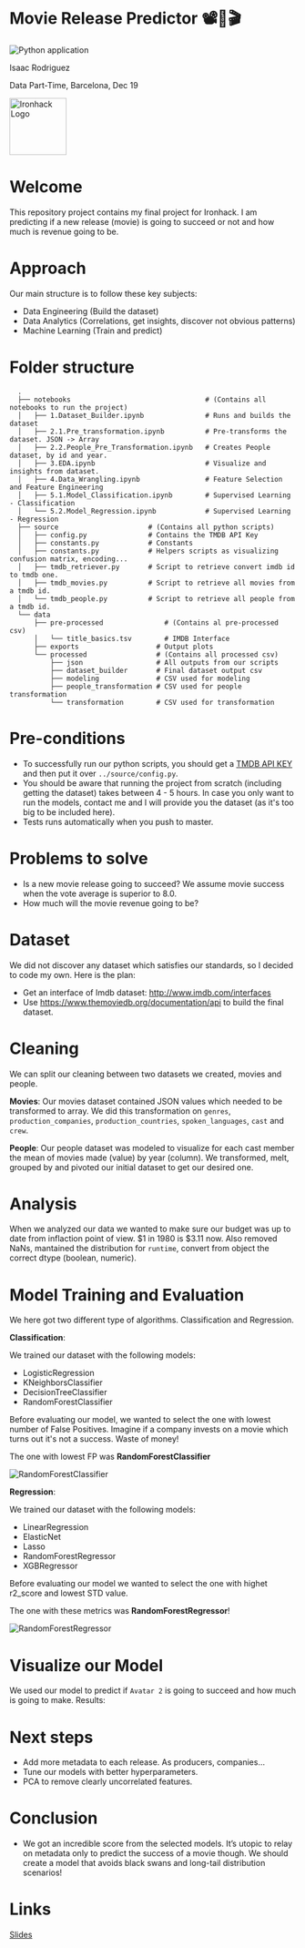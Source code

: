 # Movie Release Predictor 📽🍿🎬

![Python application](https://github.com/sideround/predict-revenue-new-releases/workflows/Python%20application/badge.svg)

Isaac Rodriguez

Data Part-Time, Barcelona, Dec 19

<img src="https://bit.ly/2VnXWr2" alt="Ironhack Logo" width="100"/>

# Welcome

This repository project contains my final project for Ironhack. I am predicting if a new release (movie) is going to succeed or not and how much is revenue going to be.

# Approach

Our main structure is to follow these key subjects:

- Data Engineering (Build the dataset)
- Data Analytics (Correlations, get insights, discover not obvious patterns)
- Machine Learning (Train and predict)

# Folder structure

```
  .
  ├── notebooks                                 # (Contains all notebooks to run the project)
  │   ├── 1.Dataset_Builder.ipynb               # Runs and builds the dataset
  │   ├── 2.1.Pre_transformation.ipynb          # Pre-transforms the dataset. JSON -> Array     
  │   ├── 2.2.People_Pre_Transformation.ipynb   # Creates People dataset, by id and year. 
  │   ├── 3.EDA.ipynb                           # Visualize and insights from dataset.
  │   ├── 4.Data_Wrangling.ipynb                # Feature Selection and Feature Engineering
  │   ├── 5.1.Model_Classification.ipynb        # Supervised Learning - Classification
  │   └── 5.2.Model_Regression.ipynb            # Supervised Learning - Regression
  ├── source                      # (Contains all python scripts)      
  │   ├── config.py               # Contains the TMDB API Key
  │   ├── constants.py            # Constants  
  │   ├── constants.py            # Helpers scripts as visualizing confusion matrix, encoding...  
  │   ├── tmdb_retriever.py       # Script to retrieve convert imdb id to tmdb one.  
  │   ├── tmdb_movies.py          # Script to retrieve all movies from a tmdb id.
  │   └── tmdb_people.py          # Script to retrieve all people from a tmdb id. 
  └── data
      ├── pre-processed               # (Contains al pre-processed csv)
      │   └── title_basics.tsv        # IMDB Interface
      ├── exports                   # Output plots
      └── processed                 # (Contains all processed csv)
          ├── json                  # All outputs from our scripts 
          ├── dataset_builder       # Final dataset output csv
          ├── modeling              # CSV used for modeling
          ├── people_transformation # CSV used for people transformation
          └── transformation        # CSV used for transformation  
```

# Pre-conditions

- To successfully run our python scripts, you should get a [TMDB API KEY](https://www.themoviedb.org/documentation/api) and then put it over `../source/config.py`. 
- You should be aware that running the project from scratch (including getting the dataset) takes between 4 - 5 hours. In case you only want to run the models, contact me and I will provide you the dataset (as it's too big to be included here).
- Tests runs automatically when you push to master.

# Problems to solve

- Is a new movie release going to succeed? We assume movie success when the vote average is superior to 8.0.
- How much will the movie revenue going to be?

# Dataset

We did not discover any dataset which satisfies our standards, so I decided to code my own. Here is the plan:

- Get an interface of Imdb dataset: http://www.imdb.com/interfaces
- Use https://www.themoviedb.org/documentation/api to build the final dataset.

# Cleaning

We can split our cleaning between two datasets we created, movies and people.

**Movies**: Our movies dataset contained JSON values which needed to be transformed to array. We did this transformation on `genres`, `production_companies`, `production_countries`, `spoken_languages`, `cast` and `crew`. 

**People**: Our people dataset was modeled to visualize for each cast member the mean of movies made (value) by year (column). We transformed, melt, grouped by and pivoted our initial dataset to get our desired one.

# Analysis

When we analyzed our data we wanted to make sure our budget was up to date from inflaction point of view. $1 in 1980 is $3.11 now. Also removed NaNs, mantained the distribution for `runtime`, convert from object the correct dtype (boolean, numeric).

# Model Training and Evaluation

We here got two different type of algorithms. Classification and Regression.

**Classification**:

We trained our dataset with the following models: 

- LogisticRegression
- KNeighborsClassifier
- DecisionTreeClassifier
- RandomForestClassifier

Before evaluating our model, we wanted to select the one with lowest number of False Positives. Imagine if a company invests on a movie which turns out it's not a success. Waste of money!

The one with lowest FP was **RandomForestClassifier**

![RandomForestClassifier](data/exports/RandomForestClassifier_classification_heatmap.png)

**Regression**:

We trained our dataset with the following models: 

- LinearRegression
- ElasticNet
- Lasso 
- RandomForestRegressor
- XGBRegressor

Before evaluating our model we wanted to select the one with highet r2_score and lowest STD value. 

The one with these metrics was **RandomForestRegressor**!

![RandomForestRegressor](data/exports/RandomForestRegressor_regression_scatter.png)

# Visualize our Model

We used our model to predict if `Avatar 2` is going to succeed and how much is going to make. Results: 

# Next steps

- Add more metadata to each release. As producers, companies...
- Tune our models with better hyperparameters.
- PCA to remove clearly uncorrelated features.

# Conclusion

- We got an incredible score from the selected models. It’s utopic to relay on metadata only to predict the success of a movie though. We should create a model that avoids black swans and long-tail distribution scenarios! 

# Links

[Slides](https://drive.google.com/file/d/1x8zbtqVa8g73yLTOwFXDrr5NSRB9bXQ2/view)  

